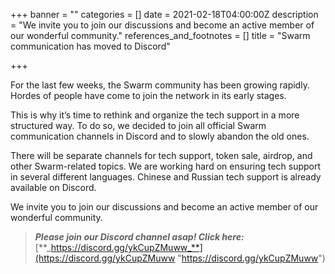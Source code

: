 +++
banner = ""
categories = []
date = 2021-02-18T04:00:00Z
description = "We invite you to join our discussions and become an active member of our wonderful community."
references_and_footnotes = []
title = "Swarm communication has moved to Discord"

+++

For the last few weeks, the Swarm community has been growing rapidly. Hordes of people have come to join the network in its early stages.

This is why it’s time to rethink and organize the tech support in a more structured way. To do so, we decided to join all official Swarm communication channels in Discord and to slowly abandon the old ones.

There will be separate channels for tech support, token sale, airdrop, and other Swarm-related topics. We are working hard on ensuring tech support in several different languages. Chinese and Russian tech support is already available on Discord.

We invite you to join our discussions and become an active member of our wonderful community.

> **_Please join our Discord channel asap! Click here:_** [**_https://discord.gg/ykCupZMuww_**](https://discord.gg/ykCupZMuww "https://discord.gg/ykCupZMuww")